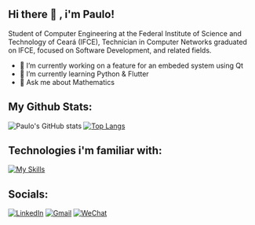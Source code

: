 ## Hi there 👋 , i'm Paulo!

Student of Computer Engineering at the Federal Institute of Science and Technology of Ceará (IFCE), Technician in Computer Networks graduated on IFCE, focused on Software Development, and related fields.

- 🔭 I’m currently working on a feature for an embeded system using Qt
- 🌱 I’m currently learning Python & Flutter
- 💬 Ask me about Mathematics

## My Github Stats:

![Paulo's GitHub stats](https://github-readme-stats.vercel.app/api?username=pauloDiego-sudo&show_icons=true&theme=dracula)
[![Top Langs](https://github-readme-stats.vercel.app/api/top-langs/?username=pauloDiego-sudo&layout=compact&theme=dracula)](https://github.com/anuraghazra/github-readme-stats)


## Technologies i'm familiar with:

[![My Skills](https://skillicons.dev/icons?i=cpp,qt,c,dart,flutter,py,mysql,html,css,github,gitlab,linux,cmake)](https://skillicons.dev)





## Socials:
 
 [![LinkedIn](https://img.shields.io/badge/LinkedIn-0077B5?style=for-the-badge&logo=linkedin&logoColor=white)](https://www.linkedin.com/in/paulo-diego-de-meneses-b1219b157/)
  [![Gmail](https://img.shields.io/badge/Gmail-D14836?style=for-the-badge&logo=gmail&logoColor=white)](mailto:paulo.meneses3636@gmail.com)
   [![WeChat](https://img.shields.io/badge/WeChat-07C160?style=for-the-badge&logo=wechat&logoColor=white)](weixin://dl/chat?paulDM66)
